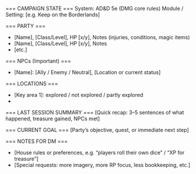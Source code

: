 === CAMPAIGN STATE ===
System: AD&D 5e (DMG core rules)
Module / Setting: [e.g. Keep on the Borderlands]

=== PARTY ===
- [Name], [Class/Level], HP [x/y], Notes (injuries, conditions, magic items)
- [Name], [Class/Level], HP [x/y], Notes
- [etc.]

=== NPCs (Important) ===
- [Name]: [Ally / Enemy / Neutral], [Location or current status]

=== LOCATIONS ===
- [Key area 1]: explored / not explored / partly explored
- [Key area 2]: [status]

=== LAST SESSION SUMMARY ===
[Quick recap: 3–5 sentences of what happened, treasure gained, NPCs met]

=== CURRENT GOAL ===
[Party’s objective, quest, or immediate next step]

=== NOTES FOR DM ===
- [House rules or preferences, e.g. “players roll their own dice” / “XP for treasure”]
- [Special requests: more imagery, more RP focus, less bookkeeping, etc.]
